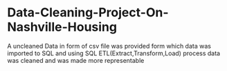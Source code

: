 # Data-Cleaning-Project-On-Nashville-Housing
A uncleaned Data in form of csv file was provided form which data was imported to SQL and using SQL ETL(Extract,Transform,Load) process data was cleaned and was made more representable 
